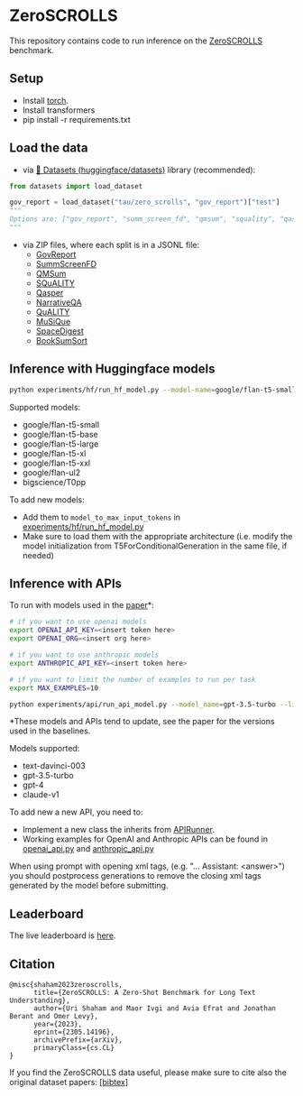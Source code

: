# ZeroSCROLLS

This repository contains code to run inference on the [ZeroSCROLLS](https://www.zero.scrolls-benchmark.com/) benchmark.

## Setup

* Install [torch](https://pytorch.org/get-started/locally/).
* Install transformers
* pip install -r requirements.txt


## Load the data
- via [🤗 Datasets (huggingface/datasets)](https://huggingface.co/datasets/tau/zero_scrolls/viewer/book_sum_sort/test) library (recommended):
```python
from datasets import load_dataset

gov_report = load_dataset("tau/zero_scrolls", "gov_report")["test"]
"""
Options are: ["gov_report", "summ_screen_fd", "qmsum", "squality", "qasper","narrative_qa", "quality", "musique", "space_digest","book_sum_sort"]
"""
```

- via ZIP files, where each split is in a JSONL file:
  - [GovReport](https://zero-scrolls-tau.s3.us-east-2.amazonaws.com/gov_report.zip)
  - [SummScreenFD](https://zero-scrolls-tau.s3.us-east-2.amazonaws.com/summ_screen_fd.zip)
  - [QMSum](https://zero-scrolls-tau.s3.us-east-2.amazonaws.com/qmsum.zip)
  - [SQuALITY](https://zero-scrolls-tau.s3.us-east-2.amazonaws.com/squality.zip)
  - [Qasper](https://zero-scrolls-tau.s3.us-east-2.amazonaws.com/qasper.zip)
  - [NarrativeQA](https://zero-scrolls-tau.s3.us-east-2.amazonaws.com/narrative_qa.zip)
  - [QuALITY](https://zero-scrolls-tau.s3.us-east-2.amazonaws.com/quality.zip)
  - [MuSiQue](https://zero-scrolls-tau.s3.us-east-2.amazonaws.com/musique.zip)
  - [SpaceDigest](https://zero-scrolls-tau.s3.us-east-2.amazonaws.com/space_digest.zip)
  - [BookSumSort](https://zero-scrolls-tau.s3.us-east-2.amazonaws.com/book_sum_sort.zip)


## Inference with Huggingface models 
```bash
python experiments/hf/run_hf_model.py --model-name=google/flan-t5-small
```

Supported models:
* google/flan-t5-small
* google/flan-t5-base
* google/flan-t5-large
* google/flan-t5-xl
* google/flan-t5-xxl
* google/flan-ul2
* bigscience/T0pp

To add new models:
* Add them to `model_to_max_input_tokens` in [experiments/hf/run_hf_model.py]((https://github.com/tau-nlp/scrolls/tree/main/baselines))
* Make sure to load them with the appropriate architecture (i.e. modify the model initialization from T5ForConditionalGeneration in the same file, if needed)

## Inference with APIs
To run with models used in the [paper](https://arxiv.org/pdf/2305.14196.pdf)*:

```bash
# if you want to use openai models
export OPENAI_API_KEY=<insert token here> 
export OPENAI_ORG=<insert org here>

# if you want to use anthropic models
export ANTHROPIC_API_KEY=<insert token here>

# if you want to limit the number of examples to run per task
export MAX_EXAMPLES=10

python experiments/api/run_api_model.py --model_name=gpt-3.5-turbo --limit_to_n_examples=$MAX_EXAMPLES
```
*These models and APIs tend to update, see the paper for the versions used in the baselines.

Models supported:
* text-davinci-003
* gpt-3.5-turbo
* gpt-4
* claude-v1

To add new a new API, you need to:
* Implement a new class the inherits from [APIRunner](https://github.com/tau-nlp/zero_scrolls/blob/main/experiments/api/api.py#L16).
* Working examples for OpenAI and Anthropic APIs can be found in [openai_api.py](https://github.com/tau-nlp/zero_scrolls/blob/main/experiments/api/openai_api.py) and [anthropic_api.py](https://github.com/tau-nlp/zero_scrolls/blob/main/experiments/api/anthropic_api.py)

When using prompt with opening xml tags, (e.g. "... Assistant: &lt;answer&gt;") you should postprocess generations to remove the closing xml tags generated by the model before submitting.

## Leaderboard
The live leaderboard is [here](https://www.zero.scrolls-benchmark.com/leaderboard). 


## Citation
```
@misc{shaham2023zeroscrolls,
      title={ZeroSCROLLS: A Zero-Shot Benchmark for Long Text Understanding}, 
      author={Uri Shaham and Maor Ivgi and Avia Efrat and Jonathan Berant and Omer Levy},
      year={2023},
      eprint={2305.14196},
      archivePrefix={arXiv},
      primaryClass={cs.CL}
}
```
If you find the ZeroSCROLLS data useful, please make sure to cite also the original dataset papers: [[bibtex]](https://zero-scrolls-tau.s3.us-east-2.amazonaws.com/zero_scrolls_datasets.bib)
